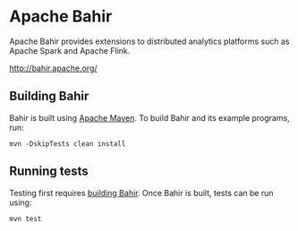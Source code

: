 # Apache Bahir

Apache Bahir provides extensions to distributed analytics platforms such as Apache Spark and Apache Flink.

<http://bahir.apache.org/>


## Building Bahir

Bahir is built using [Apache Maven](http://maven.apache.org/).
To build Bahir and its example programs, run:

    mvn -DskipTests clean install

## Running tests

Testing first requires [building Bahir](#building-bahir). Once Bahir is built, tests
can be run using:

    mvn test
